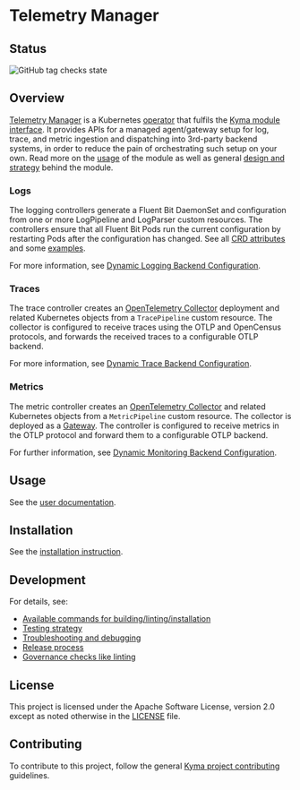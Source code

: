 # Telemetry Manager

## Status

![GitHub tag checks state](https://img.shields.io/github/checks-status/kyma-project/telemetry-manager/main?label=telemetry-operator&link=https%3A%2F%2Fgithub.com%2Fkyma-project%2Ftelemetry-manager%2Fcommits%2Fmain)

## Overview

[Telemetry Manager](./docs/user/01-manager.md) is a Kubernetes [operator](https://kubernetes.io/docs/concepts/extend-kubernetes/operator/) that fulfils the [Kyma module interface](https://github.com/kyma-project/community/tree/main/concepts/modularization). It provides APIs for a managed agent/gateway setup for log, trace, and metric ingestion and dispatching into 3rd-party backend systems, in order to reduce the pain of orchestrating such setup on your own. Read more on the [usage](./docs/usage/README.md) of the module as well as general [design and strategy](https://github.com/kyma-project/community/blob/main/concepts/observability-strategy/strategy.md) behind the module.

### Logs

The logging controllers generate a Fluent Bit DaemonSet and configuration from one or more LogPipeline and LogParser custom resources. The controllers ensure that all Fluent Bit Pods run the current configuration by restarting Pods after the configuration has changed. See all [CRD attributes](apis/telemetry/v1alpha1/logpipeline_types.go) and some [examples](config/samples).

For more information, see [Dynamic Logging Backend Configuration](https://github.com/kyma-project/community/tree/main/concepts/observability-strategy/configurable-logging).

### Traces

The trace controller creates an [OpenTelemetry Collector](https://opentelemetry.io/docs/collector/) deployment and related Kubernetes objects from a `TracePipeline` custom resource. The collector is configured to receive traces using the OTLP and OpenCensus protocols, and forwards the received traces to a configurable OTLP backend.

For more information, see [Dynamic Trace Backend Configuration](https://github.com/kyma-project/community/tree/main/concepts/observability-strategy/configurable-tracing).

### Metrics

The metric controller creates an [OpenTelemetry Collector](https://opentelemetry.io/docs/collector/) and related Kubernetes objects from a `MetricPipeline` custom resource. The collector is deployed as a [Gateway](https://opentelemetry.io/docs/collector/deployment/#gateway). The controller is configured to receive metrics in the OTLP protocol and forward them to a configurable OTLP backend.

For further information, see [Dynamic Monitoring Backend Configuration](https://github.com/kyma-project/community/tree/main/concepts/observability-strategy/configurable-monitoring).

## Usage

See the [user documentation](./docs/user/README.md).

## Installation

See the [installation instruction](./docs/contributor/installation.md).

## Development

For details, see:
- [Available commands for building/linting/installation](./docs/contributor/development.md)
- [Testing strategy](./docs/contributor/testing.md)
- [Troubleshooting and debugging](./docs/contributor/troubleshooting.md)
- [Release process](./docs/contributor/releasing.md)
- [Governance checks like linting](./docs/contributor/governance.md)

## License

This project is licensed under the Apache Software License, version 2.0 except as noted otherwise in the [LICENSE](./LICENSE) file.

## Contributing

To contribute to this project, follow the general [Kyma project contributing](https://github.com/kyma-project/community/blob/main/docs/contributing/02-contributing.md) guidelines.
